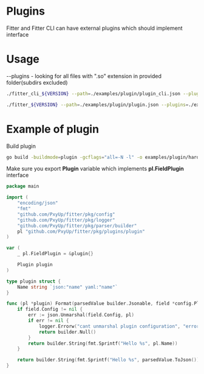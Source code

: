 # Plugins

Fitter and Fitter CLI can have external plugins which should implement interface

# Usage

--plugins - looking for all files with ".so" extension in provided folder(subdirs excluded)


```bash
./fitter_cli_${VERSION} --path=./examples/plugin/plugin_cli.json --plugins=./examples/plugin --copy=true
```

```bash
./fitter_${VERSION} --path=./examples/plugin/plugin.json --plugins=./examples/plugin
```

# Example of plugin


Build plugin
```bash
go build -buildmode=plugin -gcflags="all=-N -l" -o examples/plugin/hardcoder.so examples/plugin/hardcoder/hardcoder.go
```

Make sure you export **Plugin** variable which implements **pl.FieldPlugin** interface

```go
package main

import (
	"encoding/json"
	"fmt"
	"github.com/PxyUp/fitter/pkg/config"
	"github.com/PxyUp/fitter/pkg/logger"
	"github.com/PxyUp/fitter/pkg/parser/builder"
	pl "github.com/PxyUp/fitter/pkg/plugins/plugin"
)

var (
	_ pl.FieldPlugin = &plugin{}

	Plugin plugin
)

type plugin struct {
	Name string `json:"name" yaml:"name"`
}

func (pl *plugin) Format(parsedValue builder.Jsonable, field *config.PluginFieldConfig, logger logger.Logger, index *uint32) builder.Jsonable {
	if field.Config != nil {
		err := json.Unmarshal(field.Config, pl)
		if err != nil {
			logger.Errorw("cant unmarshal plugin configuration", "error", err.Error())
			return builder.Null()
		}
		return builder.String(fmt.Sprintf("Hello %s", pl.Name))
	}

	return builder.String(fmt.Sprintf("Hello %s", parsedValue.ToJson()))
}
```